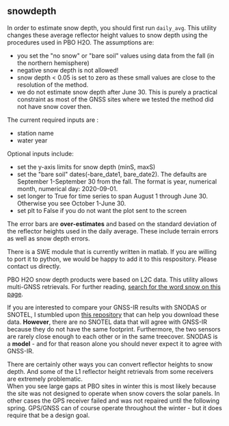 ## snowdepth

In order to estimate snow depth, you should first run <code>daily_avg</code>.
This utility changes these average reflector height values to snow depth using the procedures
used in PBO H2O. The assumptions are:

- you set the "no snow" or "bare soil" values using data from the fall (in the northern hemisphere)
- negative snow depth is not allowed!
- snow depth < 0.05 is set to zero as these small values are close to the resolution of the method.
- we do not estimate snow depth after June 30. This is purely a practical constraint as most 
of the GNSS sites where we tested the method did not have snow cover then. 

The current required inputs are :

- station name
- water year

Optional inputs include:

- set the y-axis limits for snow depth (minS, maxS) 
- set the "bare soil" dates(-bare_date1, bare_date2). The defaults are September 1-September 30 
from the fall. The format is year, numerical month, numerical day: 2020-09-01.
- set longer to True for time series to span August 1 through June 30. Otherwise you see October 1-June 30.
- set plt to False if you do not want the plot sent to the screen

The error bars are **over-estimates** and based on the standard deviation of the 
reflector heights used in the daily average. These include terrain errors as well 
as snow depth errors.

There is a SWE module that is currently written in matlab. If you are willing to port it to
python, we would be happy to add it to this respository. Please contact us directly.

PBO H2O snow depth products were based on L2C data. This utility allows multi-GNSS retrievals.
For further reading, [search for the word snow on this page](https://www.kristinelarson.net/publications/).

If you are interested to compare your GNSS-IR results with SNODAS or SNOTEL, 
I stumbled upon [this repository](https://github.com/dshean/snowtools) that 
can help you download these data. **However**, there are no SNOTEL data that will agree with GNSS-IR because they do not 
have the same footprint. Furthermore, the two sensors are rarely close enough to each other or in the same treecover. SNODAS is a 
**model** - and for that reason alone you should never expect it to agree with GNSS-IR.

There are certainly other ways you can convert reflector heights to snow depth. And 
some of the L1 reflector height retrievals from some receivers are extremely problematic.  
When you see large gaps at PBO sites in winter this is most likely because the site was 
not designed to operate when snow covers the solar panels. In other cases the GPS receiver failed and was 
not repaired until the following spring. GPS/GNSS can of course operate throughout the winter - but it does 
require that be a design goal. 
